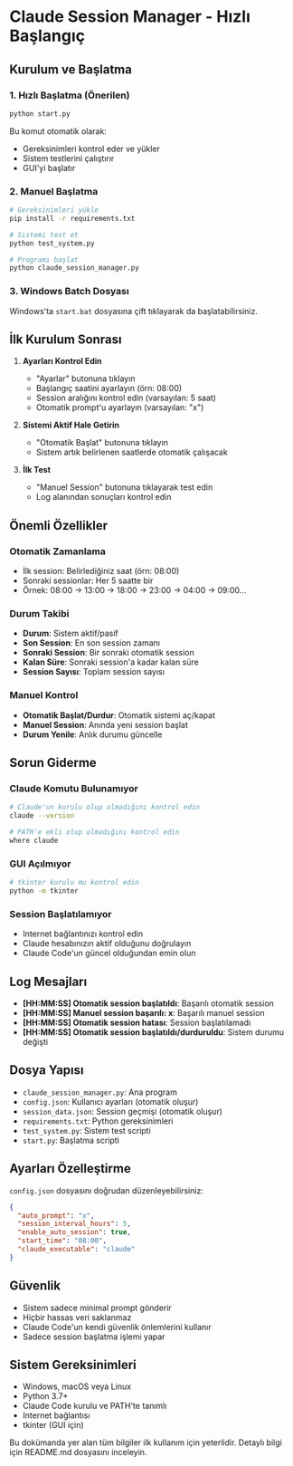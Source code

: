 # Claude Session Manager - Hızlı Başlangıç

## Kurulum ve Başlatma

### 1. Hızlı Başlatma (Önerilen)
```bash
python start.py
```
Bu komut otomatik olarak:
- Gereksinimleri kontrol eder ve yükler
- Sistem testlerini çalıştırır
- GUI'yi başlatır

### 2. Manuel Başlatma
```bash
# Gereksinimleri yükle
pip install -r requirements.txt

# Sistemi test et
python test_system.py

# Programı başlat
python claude_session_manager.py
```

### 3. Windows Batch Dosyası
Windows'ta `start.bat` dosyasına çift tıklayarak da başlatabilirsiniz.

## İlk Kurulum Sonrası

1. **Ayarları Kontrol Edin**
   - "Ayarlar" butonuna tıklayın
   - Başlangıç saatini ayarlayın (örn: 08:00)
   - Session aralığını kontrol edin (varsayılan: 5 saat)
   - Otomatik prompt'u ayarlayın (varsayılan: "x")

2. **Sistemi Aktif Hale Getirin**
   - "Otomatik Başlat" butonuna tıklayın
   - Sistem artık belirlenen saatlerde otomatik çalışacak

3. **İlk Test**
   - "Manuel Session" butonuna tıklayarak test edin
   - Log alanından sonuçları kontrol edin

## Önemli Özellikler

### Otomatik Zamanlama
- İlk session: Belirlediğiniz saat (örn: 08:00)
- Sonraki sessionlar: Her 5 saatte bir
- Örnek: 08:00 → 13:00 → 18:00 → 23:00 → 04:00 → 09:00...

### Durum Takibi
- **Durum**: Sistem aktif/pasif
- **Son Session**: En son session zamanı
- **Sonraki Session**: Bir sonraki otomatik session
- **Kalan Süre**: Sonraki session'a kadar kalan süre
- **Session Sayısı**: Toplam session sayısı

### Manuel Kontrol
- **Otomatik Başlat/Durdur**: Otomatik sistemi aç/kapat
- **Manuel Session**: Anında yeni session başlat
- **Durum Yenile**: Anlık durumu güncelle

## Sorun Giderme

### Claude Komutu Bulunamıyor
```bash
# Claude'un kurulu olup olmadığını kontrol edin
claude --version

# PATH'e ekli olup olmadığını kontrol edin
where claude
```

### GUI Açılmıyor
```bash
# tkinter kurulu mu kontrol edin
python -m tkinter
```

### Session Başlatılamıyor
- Internet bağlantınızı kontrol edin
- Claude hesabınızın aktif olduğunu doğrulayın
- Claude Code'un güncel olduğundan emin olun

## Log Mesajları

- **[HH:MM:SS] Otomatik session başlatıldı**: Başarılı otomatik session
- **[HH:MM:SS] Manuel session başarılı: x**: Başarılı manuel session
- **[HH:MM:SS] Otomatik session hatası**: Session başlatılamadı
- **[HH:MM:SS] Otomatik session başlatıldı/durduruldu**: Sistem durumu değişti

## Dosya Yapısı

- `claude_session_manager.py`: Ana program
- `config.json`: Kullanıcı ayarları (otomatik oluşur)
- `session_data.json`: Session geçmişi (otomatik oluşur)
- `requirements.txt`: Python gereksinimleri
- `test_system.py`: Sistem test scripti
- `start.py`: Başlatma scripti

## Ayarları Özelleştirme

`config.json` dosyasını doğrudan düzenleyebilirsiniz:

```json
{
  "auto_prompt": "x",
  "session_interval_hours": 5,
  "enable_auto_session": true,
  "start_time": "08:00",
  "claude_executable": "claude"
}
```

## Güvenlik

- Sistem sadece minimal prompt gönderir
- Hiçbir hassas veri saklanmaz
- Claude Code'un kendi güvenlik önlemlerini kullanır
- Sadece session başlatma işlemi yapar

## Sistem Gereksinimleri

- Windows, macOS veya Linux
- Python 3.7+
- Claude Code kurulu ve PATH'te tanımlı
- Internet bağlantısı
- tkinter (GUI için)

Bu dokümanda yer alan tüm bilgiler ilk kullanım için yeterlidir. Detaylı bilgi için README.md dosyasını inceleyin.